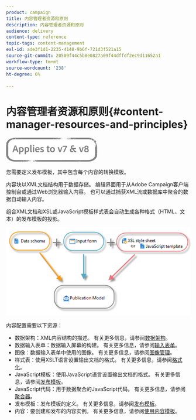 ```yaml
---
product: campaign
title: 内容管理者资源和原则
description: 内容管理者资源和原则
audience: delivery
content-type: reference
topic-tags: content-management
exl-id: ade3f1d1-2235-4148-9b6f-721d3f521a15
source-git-commit: 20509f44c5b8e0827a09f44dffdf2ec9d11652a1
workflow-type: tm+mt
source-wordcount: '238'
ht-degree: 6%

---
```


# 内容管理者资源和原则{#content-manager-resources-and-principles}

![](../../assets/common.svg)

您需要定义发布模板，其中包含每个内容的转换模板。

内容块以XML文档结构用于数据存储。 编辑界面用于从Adobe Campaign客户端控制台或通过Web浏览器输入内容。 也可以通过捕获XML流或数据库中聚合的数据自动输入内容。

组合XML文档和XSL或JavaScript模板样式表会自动生成各种格式（HTML、文本）的发布模板的投影。

![](assets/d_ncs_content_process.png)

内容配置需要以下资源：

* 数据架构：XML内容结构的描述。 有关更多信息，请参阅[数据架构](data-schemas.md)。
* 数据输入表单：数据输入屏幕的构建。 有关更多信息，请参阅[输入表单](input-forms.md)。
* 图像：数据输入表单中使用的图像。 有关更多信息，请参阅[图像管理](formatting.md#image-management)。
* 样式表：使用XSLT语言设置输出文档的格式。 有关更多信息，请参阅[格式化](formatting.md)。
* JavaScript模板：使用JavaScript语言设置输出文档的格式。 有关更多信息，请参阅[发布模板](publication-templates.md)。
* JavaScript代码：用于数据聚合的JavaScript代码。 有关更多信息，请参阅[聚合器](publication-templates.md#aggregator)。
* 发布模板：发布模板的定义。 有关更多信息，请参阅[发布模板](publication-templates.md)。
* 内容：要创建和发布的内容实例。 有关更多信息，请参阅[使用内容模板](using-a-content-template.md)。
